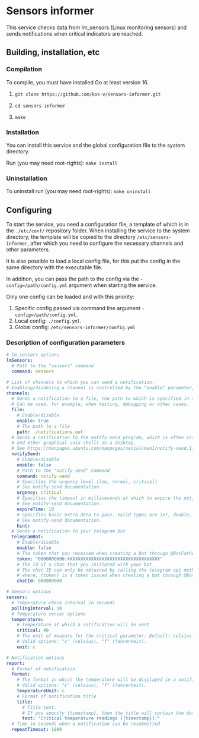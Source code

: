 # Sensors informer

This service checks data from lm_sensors (Linux monitoring sensors) and
sends notifications when critical indicators are reached.

## Building, installation, etc

### Compilation

To compile, you must have installed Go at least version 16.

1. `git clone https://github.com/kos-v/sensors-informer.git`

2. `cd sensors-informer`

3. `make`

### Installation

You can install this service and the global configuration file to the system directory.

Run (you may need root-rights): `make install`

### Uninstallation

To uninstall run (you may need root-rights): `make uninstall`

## Configuring

To start the service, you need a configuration file, a template of which is in the `./etc/conf/` repository folder. When installing the service to the system directory, the template will be copied to the directory `/etc/sensors-informer`, after which you need to configure the necessary channels and other parameters.  

It is also possible to load a local config file, for this put the config in the same directory with the executable file.  

In addition, you can pass the path to the config via the `-config=/path/config.yml` argument when starting the service.

Only one config can be loaded and with this priority:

1. Specific config passed via command line argument  `-config=/path/config.yml`.  
2. Local config: `./config.yml`.  
3. Global config: `/etc/sensors-informer/config.yml`

### Description of configuration parameters

```yaml
# lm_sensors options
lmSensors:
  # Path to the "sensors" command
  command: sensors

# List of channels to which you can send a notification.
# Enabling/disabling a channel is controlled by the "enable" parameter, which by default is false.
channels:
  # Sends a notification to a file, the path to which is specified in the "path" parameter
  # Can be used, for example, when testing, debugging or other cases.
  file:
    # Enable/disable
    enable: true
    # The path to a file
    path: ./notifications.out
  # Sends a notification to the notify-send program, which is often installed in gnome
  # and other graphical unix-shells on a desktop.
  # See https://manpages.ubuntu.com/manpages/xenial/man1/notify-send.1.html
  notifySend:
    # Enable/disable
    enable: false
    # Path to the "notify-send" command
    command: notify-send
    # Specifies the urgency level (low, normal, critical)
    # See notify-send documentation.
    urgency: critical
    # Specifies the timeout in milliseconds at which to expire the notification.
    # See notify-send documentation.
    expireTime: 10
    # Specifies basic extra data to pass. Valid types are int, double, string and byte.
    # See notify-send documentation.
    hint:
  # Sends a notification to your telegram bot
  telegramBot:
    # Enable/disable
    enable: false
    # The token that you received when creating a bot through @BotFather
    token: "0000000000:XXXXXXXXXXXXXXXXXXXXXXXXXXXXXXXXXXX"
    # The id of a chat that you initiated with your bot.
    # The chat ID can only be obtained by calling the telegram api method: https://api.telegram.org/bot{token}/getUpdates
    # where, {token} is a token issued when creating a bot through @BotFather.
    chatId: 000000000

# Sensors options
sensors:
  # Temperature check interval in seconds
  pollingInterval: 10
  # Temperature sensor options
  temperature:
    # Temperature at which a notification will be sent
    critical: 40
    # The unit of measure for the critical parameter. Default: celsius.
    # Valid options: "c" (celsius), "f" (fahrenheit).
    unit: c

# Notification options
report:
  # Format of notification
  format:
    # The format in which the temperature will be displayed in a notification.
    # Valid options: "c" (celsius), "f" (fahrenheit).
    temperatureUnit: с
    # Format of notification title
    title:
      # Title text.
      # If you specify {timestamp}, then the title will contain the date when the notification was generated.
      text: "Critical temperature readings [{timestamp}]:"
  # Time in seconds when a notification can be resubmitted
  repeatTimeout: 1800
```